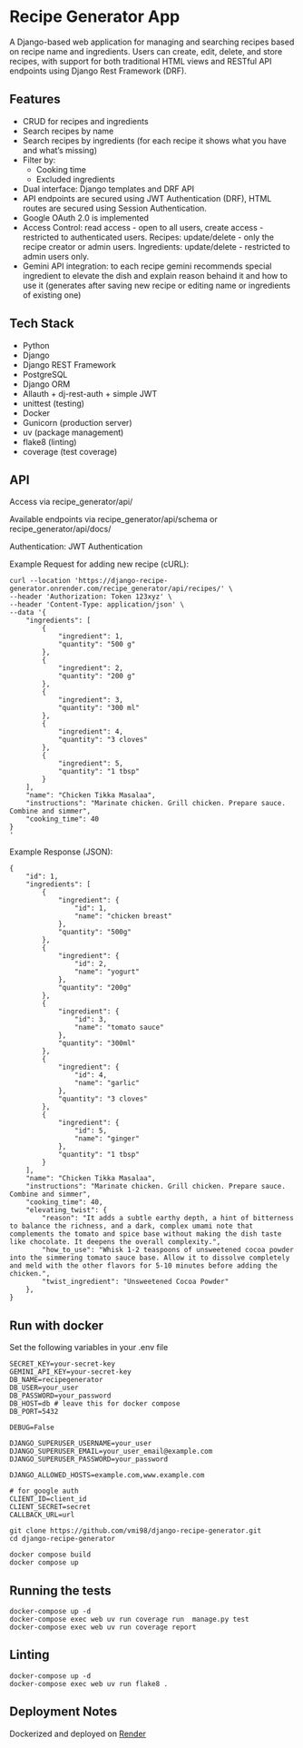 # Recipe Generator App

A Django-based web application for managing and searching recipes based on recipe name and ingredients. Users can create, edit, delete, and store recipes, with support for both traditional HTML views and RESTful API endpoints using Django Rest Framework (DRF).

## Features

- CRUD for recipes and ingredients
- Search recipes by name 
- Search recipes by ingredients (for each recipe it shows what you have and what’s missing)
- Filter by:
  - Cooking time
  - Excluded ingredients
- Dual interface: Django templates and DRF API
- API endpoints are secured using JWT Authentication (DRF), HTML routes are secured using Session Authentication.
- Google OAuth 2.0 is implemented
- Access Control: read access - open to all users, create access - restricted to authenticated users. Recipes: update/delete - only the recipe creator or admin users. Ingredients: update/delete - restricted to admin users only.
- Gemini API integration: to each recipe gemini recommends special ingredient to elevate the dish and explain reason behaind it and how to use it (generates after saving new recipe or editing name or ingredients of existing one)

## Tech Stack

- Python
- Django
- Django REST Framework
- PostgreSQL
- Django ORM
- Allauth + dj-rest-auth + simple JWT
- unittest (testing)
- Docker
- Gunicorn (production server)
- uv (package management)
- flake8 (linting)
- coverage (test coverage)

## API
Access via recipe_generator/api/

Available endpoints via recipe_generator/api/schema or recipe_generator/api/docs/ 

Authentication: JWT Authentication

Example Request for adding new recipe (cURL):
```
curl --location 'https://django-recipe-generator.onrender.com/recipe_generator/api/recipes/' \
--header 'Authorization: Token 123xyz' \
--header 'Content-Type: application/json' \
--data '{
    "ingredients": [
        {
            "ingredient": 1,
            "quantity": "500 g"
        },
        {
            "ingredient": 2,
            "quantity": "200 g"
        },
        {
            "ingredient": 3,
            "quantity": "300 ml"
        },
        {
            "ingredient": 4,
            "quantity": "3 cloves"
        },
        {
            "ingredient": 5,
            "quantity": "1 tbsp"
        }
    ],
    "name": "Chicken Tikka Masalaa",
    "instructions": "Marinate chicken. Grill chicken. Prepare sauce. Combine and simmer",
    "cooking_time": 40
}
'
```
Example Response (JSON):
```
{
    "id": 1,
    "ingredients": [
        {
            "ingredient": {
                "id": 1,
                "name": "chicken breast"
            },
            "quantity": "500g"
        },
        {
            "ingredient": {
                "id": 2,
                "name": "yogurt"
            },
            "quantity": "200g"
        },
        {
            "ingredient": {
                "id": 3,
                "name": "tomato sauce"
            },
            "quantity": "300ml"
        },
        {
            "ingredient": {
                "id": 4,
                "name": "garlic"
            },
            "quantity": "3 cloves"
        },
        {
            "ingredient": {
                "id": 5,
                "name": "ginger"
            },
            "quantity": "1 tbsp"
        }
    ],
    "name": "Chicken Tikka Masalaa",
    "instructions": "Marinate chicken. Grill chicken. Prepare sauce. Combine and simmer",
    "cooking_time": 40,
    "elevating_twist": {
        "reason": "It adds a subtle earthy depth, a hint of bitterness to balance the richness, and a dark, complex umami note that complements the tomato and spice base without making the dish taste like chocolate. It deepens the overall complexity.",
        "how_to_use": "Whisk 1-2 teaspoons of unsweetened cocoa powder into the simmering tomato sauce base. Allow it to dissolve completely and meld with the other flavors for 5-10 minutes before adding the chicken.",
        "twist_ingredient": "Unsweetened Cocoa Powder"
    },
}
```

## Run with docker

Set the following variables in your .env file
```
SECRET_KEY=your-secret-key
GEMINI_API_KEY=your-secret-key
DB_NAME=recipegenerator 
DB_USER=your_user
DB_PASSWORD=your_password
DB_HOST=db # leave this for docker compose
DB_PORT=5432

DEBUG=False

DJANGO_SUPERUSER_USERNAME=your_user
DJANGO_SUPERUSER_EMAIL=your_user_email@example.com
DJANGO_SUPERUSER_PASSWORD=your_password

DJANGO_ALLOWED_HOSTS=example.com,www.example.com

# for google auth
CLIENT_ID=client_id
CLIENT_SECRET=secret
CALLBACK_URL=url
```

```
git clone https://github.com/vmi98/django-recipe-generator.git
cd django-recipe-generator

docker compose build
docker compose up
```

## Running the tests
```
docker-compose up -d
docker-compose exec web uv run coverage run  manage.py test
docker-compose exec web uv run coverage report
```

## Linting
```
docker-compose up -d
docker-compose exec web uv run flake8 .
```

## Deployment Notes

Dockerized and deployed on [Render](https://django-recipe-generator-latest.onrender.com)